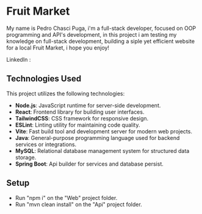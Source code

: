 # Fruit Market

My name is Pedro Chasci Puga, i'm a full-stack developer, focused on OOP programming and API's development, in this project i am testing my knowledge on full-stack development, building a siple yet efficient website for a local Fruit Market, i hope you enjoy!

LinkedIn : 

## Technologies Used

This project utilizes the following technologies:

- **Node.js**: JavaScript runtime for server-side development.
- **React**: Frontend library for building user interfaces.
- **TailwindCSS**: CSS framework for responsive design.
- **ESLint**: Linting utility for maintaining code quality.
- **Vite**: Fast build tool and development server for modern web projects.
- **Java**: General-purpose programming language used for backend services or integrations.
- **MySQL**: Relational database management system for structured data storage.
- **Spring Boot**: Api builder for services and database persist.


## Setup

- Run "npm i" on the "Web" project folder.
- Run "mvn clean install" on the "Api" project folder.
